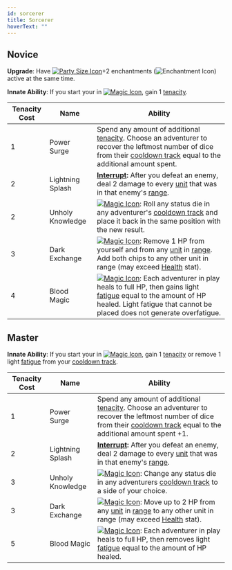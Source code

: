 ```yaml
---
id: sorcerer
title: Sorcerer
hoverText: ""
---
```


## Novice

**Upgrade**: Have [<img src="/icons/party-size.svg" alt="Party Size Icon" class="icon-svg" />](/docs/all/glossary/party-size)+2 enchantments (<img src="/icons/enchantment.svg" alt="Enchantment Icon" class="icon-svg" />) active at the same time.

**Innate Ability**: If you start your in [<img src="/icons/magic.svg" alt="Magic Icon" class="icon-svg" />](/docs/all/battle-forms/magic), gain 1 [tenacity](/docs/all/glossary/tenacity).

| Tenacity Cost | Name             | Ability                                                                                                                                                                                                                                                                                                      |
| ------------- | ---------------- | ------------------------------------------------------------------------------------------------------------------------------------------------------------------------------------------------------------------------------------------------------------------------------------------------------------ |
| 1             | Power Surge      | Spend any amount of additional [tenacity](/docs/all/glossary/tenacity). Choose an adventurer to recover the leftmost number of dice from their [cooldown track](/docs/all/glossary/cooldown-track) equal to the additional amount spent.                                                                     |
| 2             | Lightning Splash | **[Interrupt](/docs/all/glossary/interrupt):** After you defeat an enemy, deal 2 damage to every [unit](/docs/all/glossary/unit) that was in that enemy's [range](/docs/all/glossary/range).                                                                                                                 |
| 2             | Unholy Knowledge | [<img src="/icons/magic.svg" alt="Magic Icon" class="icon-svg" />](/docs/all/battle-forms/magic): Roll any status die in any adventurer's [cooldown track](/docs/all/glossary/cooldown-track) and place it back in the same position with the new result.                                                    |
| 3             | Dark Exchange    | [<img src="/icons/magic.svg" alt="Magic Icon" class="icon-svg" />](/docs/all/battle-forms/magic): Remove 1 HP from yourself and from any [unit](/docs/all/glossary/unit) in [range](/docs/all/glossary/range). Add both chips to any other unit in range (may exceed [Health](/docs/all/stats/health) stat). |
| 4             | Blood Magic      | [<img src="/icons/magic.svg" alt="Magic Icon" class="icon-svg" />](/docs/all/battle-forms/magic): Each adventurer in play heals to full HP, then gains light [fatigue](/docs/all/glossary/fatigue) equal to the amount of HP healed. Light fatigue that cannot be placed does not generate overfatigue.      |

## Master

**Innate Ability**: If you start your in [<img src="/icons/magic.svg" alt="Magic Icon" class="icon-svg" />](/docs/all/battle-forms/magic), gain 1 [tenacity](/docs/all/glossary/tenacity) or remove 1 light [fatigue](/docs/all/glossary/fatigue) from your [cooldown track](/docs/all/glossary/cooldown-track).

| Tenacity Cost | Name             | Ability                                                                                                                                                                                                                                                                        |
| ------------- | ---------------- | ------------------------------------------------------------------------------------------------------------------------------------------------------------------------------------------------------------------------------------------------------------------------------ |
| 1             | Power Surge      | Spend any amount of additional [tenacity](/docs/all/glossary/tenacity). Choose an adventurer to recover the leftmost number of dice from their [cooldown track](/docs/all/glossary/cooldown-track) equal to the additional amount spent +1.                                    |
| 2             | Lightning Splash | **[Interrupt](/docs/all/glossary/interrupt):** After you defeat an enemy, deal 2 damage to every [unit](/docs/all/glossary/unit) that was in that enemy's [range](/docs/all/glossary/range).                                                                                   |
| 3             | Unholy Knowledge | [<img src="/icons/magic.svg" alt="Magic Icon" class="icon-svg" />](/docs/all/battle-forms/magic): Change any status die in any adventurers [cooldown track](/docs/all/glossary/cooldown-track) to a side of your choice.                                                       |
| 3             | Dark Exchange    | [<img src="/icons/magic.svg" alt="Magic Icon" class="icon-svg" />](/docs/all/battle-forms/magic): Move up to 2 HP from any [unit](/docs/all/glossary/unit) in [range](/docs/all/glossary/range) to any other unit in range (may exceed [Health](/docs/all/stats/health) stat). |
| 5             | Blood Magic      | [<img src="/icons/magic.svg" alt="Magic Icon" class="icon-svg" />](/docs/all/battle-forms/magic): Each adventurer in play heals to full HP, then removes light [fatigue](/docs/all/glossary/fatigue) equal to the amount of HP healed.                                         |
